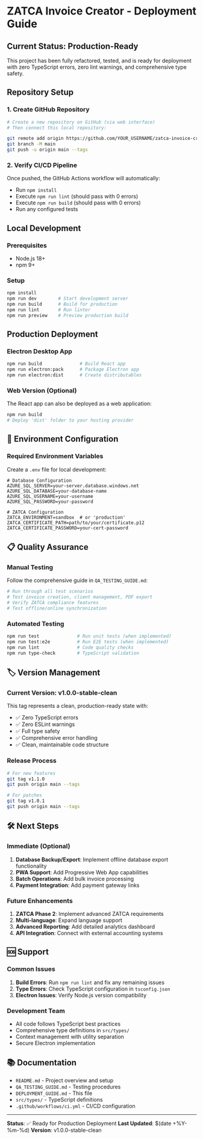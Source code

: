 # ZATCA Invoice Creator - Deployment Guide

## Current Status: Production-Ready

This project has been fully refactored, tested, and is ready for deployment with zero TypeScript errors, zero lint warnings, and comprehensive type safety.

## Repository Setup

### 1. Create GitHub Repository

```bash
# Create a new repository on GitHub (via web interface)
# Then connect this local repository:

git remote add origin https://github.com/YOUR_USERNAME/zatca-invoice-creator.git
git branch -M main
git push -u origin main --tags
```

### 2. Verify CI/CD Pipeline

Once pushed, the GitHub Actions workflow will automatically:

- Run `npm install`
- Execute `npm run lint` (should pass with 0 errors)
- Execute `npm run build` (should pass with 0 errors)
- Run any configured tests

## Local Development

### Prerequisites

- Node.js 18+
- npm 9+

### Setup

```bash
npm install
npm run dev        # Start development server
npm run build      # Build for production
npm run lint       # Run linter
npm run preview    # Preview production build
```

## Production Deployment

### Electron Desktop App

```bash
npm run build              # Build React app
npm run electron:pack      # Package Electron app
npm run electron:dist      # Create distributables
```

### Web Version (Optional)

The React app can also be deployed as a web application:

```bash
npm run build
# Deploy 'dist' folder to your hosting provider
```

## 🔧 Environment Configuration

### Required Environment Variables

Create a `.env` file for local development:

```env
# Database Configuration
AZURE_SQL_SERVER=your-server.database.windows.net
AZURE_SQL_DATABASE=your-database-name
AZURE_SQL_USERNAME=your-username
AZURE_SQL_PASSWORD=your-password

# ZATCA Configuration
ZATCA_ENVIRONMENT=sandbox  # or 'production'
ZATCA_CERTIFICATE_PATH=path/to/your/certificate.p12
ZATCA_CERTIFICATE_PASSWORD=your-cert-password
```

## 📋 Quality Assurance

### Manual Testing

Follow the comprehensive guide in `QA_TESTING_GUIDE.md`:

```bash
# Run through all test scenarios
# Test invoice creation, client management, PDF export
# Verify ZATCA compliance features
# Test offline/online synchronization
```

### Automated Testing

```bash
npm run test              # Run unit tests (when implemented)
npm run test:e2e          # Run E2E tests (when implemented)
npm run lint              # Code quality checks
npm run type-check        # TypeScript validation
```

## 🏷️ Version Management

### Current Version: v1.0.0-stable-clean

This tag represents a clean, production-ready state with:

- ✅ Zero TypeScript errors
- ✅ Zero ESLint warnings
- ✅ Full type safety
- ✅ Comprehensive error handling
- ✅ Clean, maintainable code structure

### Release Process

```bash
# For new features
git tag v1.1.0
git push origin main --tags

# For patches
git tag v1.0.1
git push origin main --tags
```

## 🛠️ Next Steps

### Immediate (Optional)

1. **Database Backup/Export**: Implement offline database export functionality
2. **PWA Support**: Add Progressive Web App capabilities
3. **Batch Operations**: Add bulk invoice processing
4. **Payment Integration**: Add payment gateway links

### Future Enhancements

1. **ZATCA Phase 2**: Implement advanced ZATCA requirements
2. **Multi-language**: Expand language support
3. **Advanced Reporting**: Add detailed analytics dashboard
4. **API Integration**: Connect with external accounting systems

## 🆘 Support

### Common Issues

1. **Build Errors**: Run `npm run lint` and fix any remaining issues
2. **Type Errors**: Check TypeScript configuration in `tsconfig.json`
3. **Electron Issues**: Verify Node.js version compatibility

### Development Team

- All code follows TypeScript best practices
- Comprehensive type definitions in `src/types/`
- Context management with utility separation
- Secure Electron implementation

## 📚 Documentation

- `README.md` - Project overview and setup
- `QA_TESTING_GUIDE.md` - Testing procedures
- `DEPLOYMENT_GUIDE.md` - This file
- `src/types/` - TypeScript definitions
- `.github/workflows/ci.yml` - CI/CD configuration

---

**Status**: ✅ Ready for Production Deployment
**Last Updated**: $(date +%Y-%m-%d)
**Version**: v1.0.0-stable-clean
